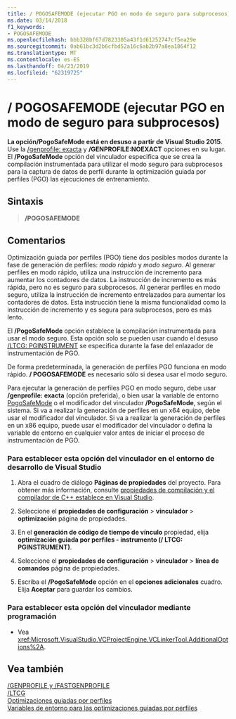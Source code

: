 ```yaml
---
title: / POGOSAFEMODE (ejecutar PGO en modo de seguro para subprocesos)
ms.date: 03/14/2018
f1_keywords:
- POGOSAFEMODE
ms.openlocfilehash: bbb328bf67d7823305a43f1d61252747cf5ea29e
ms.sourcegitcommit: 0ab61bc3d2b6cfbd52a16c6ab2b97a8ea1864f12
ms.translationtype: MT
ms.contentlocale: es-ES
ms.lasthandoff: 04/23/2019
ms.locfileid: "62319725"
---
```

# <a name="pogosafemode-run-pgo-in-thread-safe-mode"></a>/ POGOSAFEMODE (ejecutar PGO en modo de seguro para subprocesos)

**La opción/PogoSafeMode está en desuso a partir de Visual Studio 2015**. Use la [/genprofile: exacta](genprofile-fastgenprofile-generate-profiling-instrumented-build.md) y **/GENPROFILE:NOEXACT** opciones en su lugar. El **/PogoSafeMode** opción del vinculador especifica que se crea la compilación instrumentada para utilizar el modo seguro para subprocesos para la captura de datos de perfil durante la optimización guiada por perfiles (PGO) las ejecuciones de entrenamiento.

## <a name="syntax"></a>Sintaxis

> **/POGOSAFEMODE**

## <a name="remarks"></a>Comentarios

Optimización guiada por perfiles (PGO) tiene dos posibles modos durante la fase de generación de perfiles: *modo rápido* y *modo seguro*. Al generar perfiles en modo rápido, utiliza una instrucción de incremento para aumentar los contadores de datos. La instrucción de incremento es más rápida, pero no es seguro para subprocesos. Al generar perfiles en modo seguro, utiliza la instrucción de incremento entrelazados para aumentar los contadores de datos. Esta instrucción tiene la misma funcionalidad como la instrucción de incremento y es segura para subprocesos, pero es más lento.

El **/PogoSafeMode** opción establece la compilación instrumentada para usar el modo seguro. Esta opción solo se pueden usar cuando el desuso [/LTCG: PGINSTRUMENT](ltcg-link-time-code-generation.md) se especifica durante la fase del enlazador de instrumentación de PGO.

De forma predeterminada, la generación de perfiles PGO funciona en modo rápido. **/ POGOSAFEMODE** es necesario sólo si desea usar el modo seguro.

Para ejecutar la generación de perfiles PGO en modo seguro, debe usar **/genprofile: exacta** (opción preferida), o bien usar la variable de entorno [PogoSafeMode](../environment-variables-for-profile-guided-optimizations.md) o el modificador del vinculador   **/PogoSafeMode**, según el sistema. Si va a realizar la generación de perfiles en un x64 equipo, debe usar el modificador del vinculador. Si va a realizar la generación de perfiles en un x86 equipo, puede usar el modificador del vinculador o defina la variable de entorno en cualquier valor antes de iniciar el proceso de instrumentación de PGO.

### <a name="to-set-this-linker-option-in-the-visual-studio-development-environment"></a>Para establecer esta opción del vinculador en el entorno de desarrollo de Visual Studio

1. Abra el cuadro de diálogo **Páginas de propiedades** del proyecto. Para obtener más información, consulte [propiedades de compilación y el compilador de C++ establece en Visual Studio](../working-with-project-properties.md).

1. Seleccione el **propiedades de configuración** > **vinculador** > **optimización** página de propiedades.

1. En el **generación de código de tiempo de vínculo** propiedad, elija **optimización guiada por perfiles - instrumento (/ LTCG: PGINSTRUMENT)**.

1. Seleccione el **propiedades de configuración** > **vinculador** > **línea de comandos** página de propiedades.

1. Escriba el **/PogoSafeMode** opción en el **opciones adicionales** cuadro. Elija **Aceptar** para guardar los cambios.

### <a name="to-set-this-linker-option-programmatically"></a>Para establecer esta opción del vinculador mediante programación

- Vea <xref:Microsoft.VisualStudio.VCProjectEngine.VCLinkerTool.AdditionalOptions%2A>.

## <a name="see-also"></a>Vea también

[/GENPROFILE y /FASTGENPROFILE](genprofile-fastgenprofile-generate-profiling-instrumented-build.md)<br/>
[/LTCG](ltcg-link-time-code-generation.md)<br/>
[Optimizaciones guiadas por perfiles](../profile-guided-optimizations.md)<br/>
[Variables de entorno para las optimizaciones guiadas por perfiles](../environment-variables-for-profile-guided-optimizations.md)<br/>
